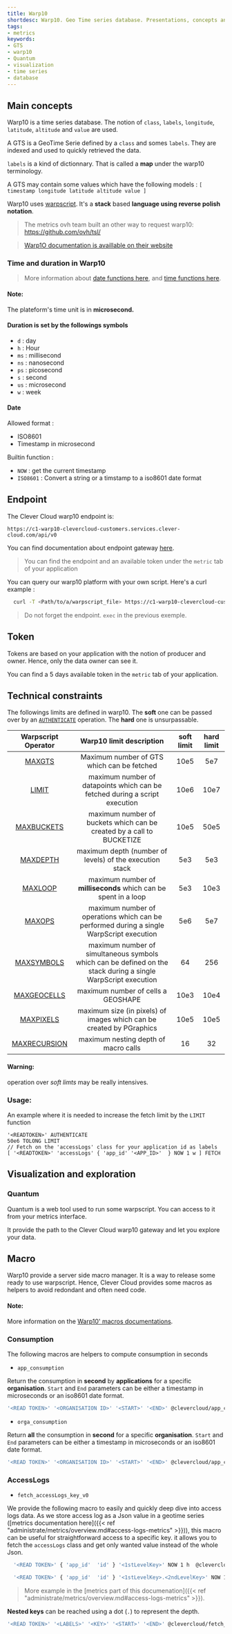 ```yaml
---
title: Warp10
shortdesc: Warp10. Geo Time series database. Presentations, concepts and examples
tags:
- metrics
keywords:
- GTS
- warp10
- Quantum
- visualization
- time series
- database
---
```


## Main concepts

Warp10 is a time series database. The notion of `class`, `labels`, `longitude`, `latitude`, `altitude` and `value` are used.

A GTS is a GeoTime Serie defined by a `class` and somes `labels`. They are indexed and used to quickly retrieved the data.

`labels` is a kind of dictionnary. That is called a **map** under the warp10 terminology.

A GTS may contain some values which have the following models : `[ timestamp longitude latitude altitude value ]`

Warp10 uses [warpscript](https://www.warp10.io/content/03_Documentation/04_WarpScript). It's a **stack** based **language using reverse polish notation**.

> The metrics ovh team built an other way to request warp10: https://github.com/ovh/tsl/

> [Warp1O documentation is availlable on their website](https://www.warp10.io/doc/reference)

### Time and duration in Warp10

> More information about [date functions here](https://www.warp10.io/tags/date), and [time functions here](https://www.warp10.io/tags/time).

<div class=“panel panel-warning”>
  <div class=“panel-heading”>
    <h4>Note:</h4>
  </div>
  <div class=“panel-body”>
  The plateform's time unit is in <b>microsecond.</b>
  </div>
</div>

#### Duration is set by the followings symbols

- `d` : day
- `h` : Hour
- `ms` : millisecond
- `ns` : nanosecond
- `ps` : picosecond
- `s` : second
- `us` : microsecond
- `w` : week

#### Date

Allowed format :

- ISO8601
- Timestamp in microsecond

Builtin function :

- `NOW` : get the current timestamp
- `ISO8601` : Convert a string or a timstamp to a iso8601 date format



## Endpoint

The Clever Cloud warp10 endpoint is:

```
https://c1-warp10-clevercloud-customers.services.clever-cloud.com/api/v0
```

You can find documentation about endpoint gateway [here](https://www.warp10.io/content/03_Documentation/03_Interacting_with_Warp_10/01_Introduction).

> You can find the endpoint and an available token under the `metric` tab of your application

You can query our warp10 platform with your own script. Here's a curl example :

```bash
  curl -T <Path/to/a/warpscript_file> https://c1-warp10-clevercloud-customers.services.clever-cloud.com/api/v0/exec
```

> Do not forget the endpoint. `exec` in the previous exemple.

## Token

Tokens are based on your application with the notion of producer and owner. Hence, only the data owner can see it.

You can find a 5 days available token in the `metric` tab of your application.

## Technical constraints

The followings limits are defined in warp10. The **soft** one can be passed over by an [`AUTHENTICATE`](https://www.warp10.io/doc/AUTHENTICATE) operation. The **hard** one is unsurpassable.

<table class="table table-bordered">
<thead>
<tr>
<th style="text-align:center">Warpscript Operator</th>
<th style="text-align:center">Warp10 limit description</th>
<th style="text-align:center">soft limit</th>
<th style="text-align:center">hard limit</th>
</tr>
</thead>
<tbody>
<tr>
<td style="text-align:center"><a href="https://www.warp10.io/doc/MAXGTS">MAXGTS</a></td>
<td style="text-align:center">Maximum number of GTS which can be fetched</td>
<td style="text-align:center">10e5</td>
<td style="text-align:center">5e7</td>
</tr>
<tr>
<td style="text-align:center"><a href="https://www.warp10.io/doc/LIMIT">LIMIT</a></td>
<td style="text-align:center">maximum number of datapoints which can be fetched during a script execution</td>
<td style="text-align:center">10e6</td>
<td style="text-align:center">10e7</td>
</tr>
<tr>
<td style="text-align:center"><a href="https://www.warp10.io/doc/MAXBUCKETS">MAXBUCKETS</a></td>
<td style="text-align:center">maximum number of buckets which can be created by a call to BUCKETIZE</td>
<td style="text-align:center">10e5</td>
<td style="text-align:center">50e5</td>
</tr>
<tr>
<td style="text-align:center"><a href="https://www.warp10.io/doc/MAXDEPTH">MAXDEPTH</a></td>
<td style="text-align:center">maximum depth (number of levels) of the execution stack</td>
<td style="text-align:center">5e3</td>
<td style="text-align:center">5e3</td>
</tr>
<tr>
<td style="text-align:center"><a href="https://www.warp10.io/doc/MAXLOOP">MAXLOOP</a></td>
<td style="text-align:center">maximum number of <strong>milliseconds</strong> which can be spent in a loop</td>
<td style="text-align:center">5e3</td>
<td style="text-align:center">10e3</td>
</tr>
<tr>
<td style="text-align:center"><a href="https://www.warp10.io/doc/MAXOPS">MAXOPS</a></td>
<td style="text-align:center">maximum number of operations which can be performed during a single WarpScript execution</td>
<td style="text-align:center">5e6</td>
<td style="text-align:center">5e7</td>
</tr>
<tr>
<td style="text-align:center"><a href="https://www.warp10.io/doc/MAXSYMBOLS">MAXSYMBOLS</a></td>
<td style="text-align:center">maximum number of simultaneous symbols which can be defined on the stack during a single WarpScript execution</td>
<td style="text-align:center">64</td>
<td style="text-align:center">256</td>
</tr>
<tr>
<td style="text-align:center"><a href="https://www.warp10.io/doc/MAXGEOCELLS">MAXGEOCELLS</a></td>
<td style="text-align:center">maximum number of cells a GEOSHAPE</td>
<td style="text-align:center">10e3</td>
<td style="text-align:center">10e4</td>
</tr>
<tr>
<td style="text-align:center"><a href="https://www.warp10.io/doc/MAXPIXELS">MAXPIXELS</a></td>
<td style="text-align:center">maximum size (in pixels) of images which can be created by PGraphics</td>
<td style="text-align:center">10e5</td>
<td style="text-align:center">10e5</td>
</tr>
<tr>
<td style="text-align:center"><a href="https://www.warp10.io/doc/MAXRECURSION">MAXRECURSION</a></td>
<td style="text-align:center">maximum nesting depth of macro calls</td>
<td style="text-align:center">16</td>
<td style="text-align:center">32</td>
</tr>
</tbody>
</table>

<div class=“panel panel-warning”>
  <div class=“panel-heading”>
    <h4>Warning:</h4>
  </div>
  <div class=“panel-body”>
    operation over <i> soft limts </i> may be really intensives.
  </div>
</div>

### Usage:

An example where it is needed to increase the fetch limit by the `LIMIT` function

```warpscript
'<READTOKEN>' AUTHENTICATE
50e6 TOLONG LIMIT
// Fetch on the 'accessLogs' class for your application id as labels
[ '<READTOKEN>' 'accessLogs' { 'app_id' '<APP_ID>'  } NOW 1 w ] FETCH
```

## Visualization and exploration

### Quantum

Quantum is a web tool used to run some warpscript. You can access to it from your metrics interface.

It provide the path to the Clever Cloud warp10 gateway and let you explore your data.

## Macro

Warp10 provide a server side macro manager. It is a way to release some ready to use warpscript. Hence, Clever Cloud provides some macros as helpers to avoid redondant and often need code.

<div class=“panel panel-warning”>
  <div class=“panel-heading”>
    <h4>Note:</h4>
  </div>
  <div class=“panel-body”>
  More information on the <a href="https://www.warp10.io/content/03_Documentation/07_Extending_Warp_10/01_Server_side_macros">Warp10' macros documentations</a>.
  </div>
</div>

### Consumption

The following macros are helpers to compute consumption in seconds

- `app_consumption`

Return the consumption in **second** by **applications** for a specific **organisation**.
 `Start` and `End` parameters can be either a timestamp in microseconds or an iso8601 date format.

```bash
'<READ TOKEN>' '<ORGANISATION ID>' '<START>' '<END>' @clevercloud/app_consumption
```

- `orga_consumption`

Return **all** the consumption in **second** for a specific **organisation**. `Start` and `End` parameters 
can be either a timestamp in microseconds or an iso8601 date format.

```bash
'<READ TOKEN>' '<ORGANISATION ID>' '<START>' '<END>' @clevercloud/app_consumption
```

### AccessLogs


- `fetch_accessLogs_key_v0`

We provide the following macro to easily and quickly deep dive into access logs data. As we store access log as a Json value in a geotime series ([metrics documentation here]({{< ref "administrate/metrics/overview.md#access-logs-metrics" >}})), this macro can be useful for straightforward access to a specific key. it allows you to fetch the `accessLogs` class and get only wanted value instead of the whole Json.

```bash
  '<READ TOKEN>' { 'app_id'  'id' } '<1stLevelKey>' NOW 1 h  @clevercloud/fetch_accessLogs_key_v0
```
```bash
  '<READ TOKEN>' { 'app_id'  'id' } '<1stLevelKey>.<2ndLevelKey>' NOW 10 m  @clevercloud/fetch_accessLogs_key_v0
```
> More example in the [metrics part of this documenation]({{< ref "administrate/metrics/overview.md#access-logs-metrics" >}}).

**Nested keys** can be reached using a dot (`.`) to represent the depth.

```bash
'<READ TOKEN>' '<LABELS>' '<KEY>' '<START>' '<END>' @clevercloud/fetch_accessLogs_key_v0
```